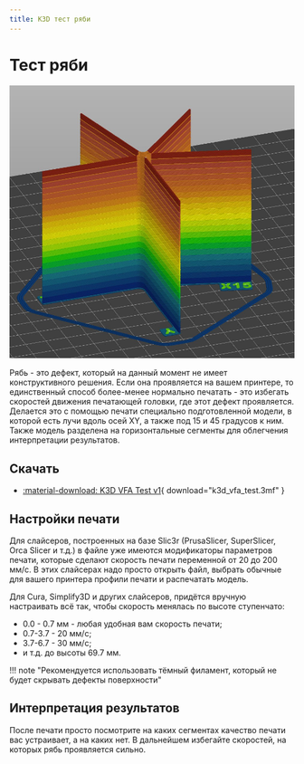 ```yaml
---
title: K3D тест ряби
---
```


# Тест ряби

![Калибровочная модель](./pics/vfa_cali.jpg)

Рябь - это дефект, который на данный момент не имеет конструктивного решения. Если она проявляется на вашем принтере, то единственный способ более-менее нормально печатать - это избегать скоростей движения печатающей головки, где этот дефект проявляется. Делается это с помощью печати специально подготовленной модели, в которой есть лучи вдоль осей XY, а также под 15 и 45 градусов к ним. Также модель разделена на горизонтальные сегменты для облегчения интерпретации результатов.

## Скачать

- [:material-download: K3D VFA Test v1](./models/k3d_vfa_test.3mf){ download="k3d_vfa_test.3mf" }

## Настройки печати

Для слайсеров, построенных на базе Slic3r (PrusaSlicer, SuperSlicer, Orca Slicer и т.д.) в файле уже имеются модификаторы параметров печати, которые сделают скорость печати переменной от 20 до 200 мм/с. В этих слайсерах надо просто открыть файл, выбрать обычные для вашего принтера профили печати и распечатать модель.

Для Cura, Simplify3D и других слайсеров, придётся вручную настраивать всё так, чтобы скорость менялась по высоте ступенчато:

- 0.0 - 0.7 мм - любая удобная вам скорость печати;
- 0.7-3.7 - 20 мм/с;
- 3.7-6.7 - 30 мм/с;
- и т.д. до высоты 69.7 мм.

!!! note "Рекомендуется использовать тёмный филамент, который не будет скрывать дефекты поверхности"

## Интерпретация результатов

После печати просто посмотрите на каких сегментах качество печати вас устраивает, а на каких нет. В дальнейшем избегайте скоростей, на которых рябь проявляется сильно.